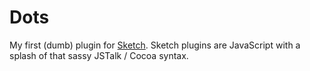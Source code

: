 Dots
==================

My first (dumb) plugin for [Sketch](http://bohemiancoding.com/sketch/). Sketch plugins are JavaScript with a splash of that sassy JSTalk / Cocoa syntax. 


